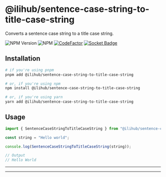 # @ilihub/sentence-case-string-to-title-case-string

Converts a sentence case string to a title case string.

![NPM Version](https://img.shields.io/npm/v/%40ilihub%2Fsentence-case-string-to-title-case-string?color=33cd56&logo=npm)
![NPM](https://img.shields.io/npm/l/%40ilihub%2Fsentence-case-string-to-title-case-string)
[![CodeFactor](https://www.codefactor.io/repository/github/ilihub/npm/badge)](https://www.codefactor.io/repository/github/ilihub/npm)
[![Socket Badge](https://socket.dev/api/badge/npm/package/@ilihub/sentence-case-string-to-title-case-string)](https://socket.dev/npm/package/@ilihub/sentence-case-string-to-title-case-string)

## Installation

```bash
# if you're using pnpm
pnpm add @ilihub/sentence-case-string-to-title-case-string

# or, if you're using npm
npm install @ilihub/sentence-case-string-to-title-case-string

# or, if you're using yarn
yarn add @ilihub/sentence-case-string-to-title-case-string
```

## Usage

```javascript
import { SentenceCaseStringToTitleCaseString } from "@ilihub/sentence-case-string-to-title-case-string";

const string = "Hello world";

console.log(SentenceCaseStringToTitleCaseString(string));

// Output
// Hello World
```

---

<!-- sponsors_and_backers_section_start -->

<!-- sponsors_and_backers_section_end -->

---
